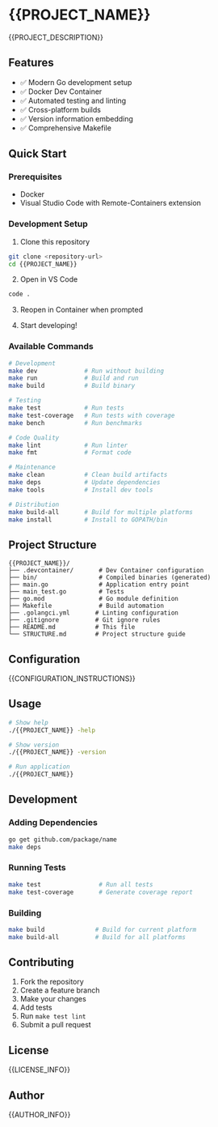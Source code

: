 # {{PROJECT_NAME}}

{{PROJECT_DESCRIPTION}}

## Features

- ✅ Modern Go development setup
- ✅ Docker Dev Container
- ✅ Automated testing and linting
- ✅ Cross-platform builds
- ✅ Version information embedding
- ✅ Comprehensive Makefile

## Quick Start

### Prerequisites

- Docker
- Visual Studio Code with Remote-Containers extension

### Development Setup

1. Clone this repository
```bash
git clone <repository-url>
cd {{PROJECT_NAME}}
```

2. Open in VS Code
```bash
code .
```

3. Reopen in Container when prompted

4. Start developing!

### Available Commands

```bash
# Development
make dev             # Run without building
make run             # Build and run
make build           # Build binary

# Testing
make test            # Run tests
make test-coverage   # Run tests with coverage
make bench           # Run benchmarks

# Code Quality
make lint            # Run linter
make fmt             # Format code

# Maintenance
make clean           # Clean build artifacts
make deps            # Update dependencies
make tools           # Install dev tools

# Distribution
make build-all       # Build for multiple platforms
make install         # Install to GOPATH/bin
```

## Project Structure

```
{{PROJECT_NAME}}/
├── .devcontainer/       # Dev Container configuration
├── bin/                 # Compiled binaries (generated)
├── main.go              # Application entry point
├── main_test.go         # Tests
├── go.mod               # Go module definition
├── Makefile             # Build automation
├── .golangci.yml       # Linting configuration
├── .gitignore          # Git ignore rules
├── README.md           # This file
└── STRUCTURE.md        # Project structure guide
```

## Configuration

{{CONFIGURATION_INSTRUCTIONS}}

## Usage

```bash
# Show help
./{{PROJECT_NAME}} -help

# Show version
./{{PROJECT_NAME}} -version

# Run application
./{{PROJECT_NAME}}
```

## Development

### Adding Dependencies

```bash
go get github.com/package/name
make deps
```

### Running Tests

```bash
make test                # Run all tests
make test-coverage       # Generate coverage report
```

### Building

```bash
make build              # Build for current platform
make build-all          # Build for all platforms
```

## Contributing

1. Fork the repository
2. Create a feature branch
3. Make your changes
4. Add tests
5. Run `make test lint`
6. Submit a pull request

## License

{{LICENSE_INFO}}

## Author

{{AUTHOR_INFO}}
